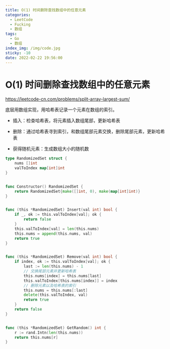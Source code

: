 ```yaml
---
title: O(1) 时间删除查找数组中的任意元素
categories:
  - LeetCode
  - Fucking
  - 数组
tags:
  - Go
  - 数组
index_img: /img/code.jpg
sticky: -10
date: 2022-02-22 19:56:00
---
```


# O(1) 时间删除查找数组中的任意元素

https://leetcode-cn.com/problems/split-array-largest-sum/

底层用数组实现，用哈希表记录一个元素在数组的索引。

+ 插入：检查哈希表，将元素插入数组尾部，更新哈希表

+ 删除：通过哈希表寻到索引，和数组尾部元素交换，删除尾部元素，更新哈希表

+ 获得随机元素：生成数组大小的随机数

```go
type RandomizedSet struct {
    nums []int
    valToIndex map[int]int
}


func Constructor() RandomizedSet {
    return RandomizedSet{make([]int, 0), make(map[int]int)}
}


func (this *RandomizedSet) Insert(val int) bool {
    if _, ok := this.valToIndex[val]; ok {
        return false
    }
    this.valToIndex[val] = len(this.nums)
    this.nums = append(this.nums, val)
    return true
}


func (this *RandomizedSet) Remove(val int) bool {
    if index, ok := this.valToIndex[val]; ok {
        last := len(this.nums) - 1
        // 交换尾部元素并更新哈希表
        this.nums[index] = this.nums[last]
        this.valToIndex[this.nums[index]] = index
        // 删除元素以及哈希表的索引
        this.nums = this.nums[:last]
        delete(this.valToIndex, val)
        return true
    }
    return false
}


func (this *RandomizedSet) GetRandom() int {
    r := rand.Intn(len(this.nums))
    return this.nums[r]
}
```